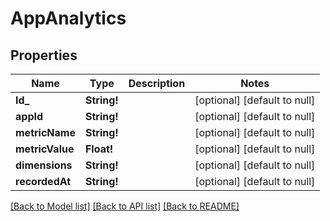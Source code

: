# AppAnalytics

## Properties
Name | Type | Description | Notes
------------ | ------------- | ------------- | -------------
**Id_** | **String!** |  | [optional] [default to null]
**appId** | **String!** |  | [optional] [default to null]
**metricName** | **String!** |  | [optional] [default to null]
**metricValue** | **Float!** |  | [optional] [default to null]
**dimensions** | **String!** |  | [optional] [default to null]
**recordedAt** | **String!** |  | [optional] [default to null]

[[Back to Model list]](../README.md#documentation-for-models) [[Back to API list]](../README.md#documentation-for-api-endpoints) [[Back to README]](../README.md)


